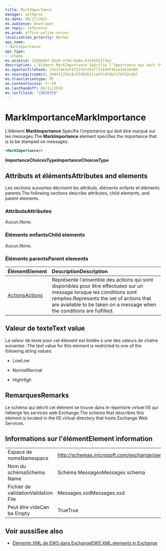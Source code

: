 ```yaml
---
title: MarkImportance
manager: sethgros
ms.date: 09/17/2015
ms.audience: Developer
ms.topic: reference
ms.prod: office-online-server
localization_priority: Normal
api_name:
- MarkImportance
api_type:
- schema
ms.assetid: 32b8b08f-65e9-4764-b40a-63245551f4a3
description: L’élément MarkImportance Spécifie l’importance qui doit être marqué sur les messages.
ms.openlocfilehash: 32b1fa63ef47327e7d3af717ed9f452e43b16380
ms.sourcegitcommit: 34041125dc8c5f993b21cebfc4f8b72f0fd2cb6f
ms.translationtype: MT
ms.contentlocale: fr-FR
ms.lasthandoff: 06/11/2018
ms.locfileid: "19828356"
---
```

# <a name="markimportance"></a><span data-ttu-id="99fff-103">MarkImportance</span><span class="sxs-lookup"><span data-stu-id="99fff-103">MarkImportance</span></span>

<span data-ttu-id="99fff-104">L’élément **MarkImportance** Spécifie l’importance qui doit être marqué sur les messages.</span><span class="sxs-lookup"><span data-stu-id="99fff-104">The **MarkImportance** element specifies the importance that is to be stamped on messages.</span></span> 
  
```XML
<MarkImportance/>
```

 <span data-ttu-id="99fff-105">**ImportanceChoicesType**</span><span class="sxs-lookup"><span data-stu-id="99fff-105">**ImportanceChoicesType**</span></span>
## <a name="attributes-and-elements"></a><span data-ttu-id="99fff-106">Attributs et éléments</span><span class="sxs-lookup"><span data-stu-id="99fff-106">Attributes and elements</span></span>

<span data-ttu-id="99fff-107">Les sections suivantes décrivent les attributs, éléments enfants et éléments parents.</span><span class="sxs-lookup"><span data-stu-id="99fff-107">The following sections describe attributes, child elements, and parent elements.</span></span>
  
### <a name="attributes"></a><span data-ttu-id="99fff-108">Attributs</span><span class="sxs-lookup"><span data-stu-id="99fff-108">Attributes</span></span>

<span data-ttu-id="99fff-109">Aucun.</span><span class="sxs-lookup"><span data-stu-id="99fff-109">None.</span></span>
  
### <a name="child-elements"></a><span data-ttu-id="99fff-110">Éléments enfants</span><span class="sxs-lookup"><span data-stu-id="99fff-110">Child elements</span></span>

<span data-ttu-id="99fff-111">Aucun.</span><span class="sxs-lookup"><span data-stu-id="99fff-111">None.</span></span>
  
### <a name="parent-elements"></a><span data-ttu-id="99fff-112">Éléments parents</span><span class="sxs-lookup"><span data-stu-id="99fff-112">Parent elements</span></span>

|<span data-ttu-id="99fff-113">**Élément**</span><span class="sxs-lookup"><span data-stu-id="99fff-113">**Element**</span></span>|<span data-ttu-id="99fff-114">**Description**</span><span class="sxs-lookup"><span data-stu-id="99fff-114">**Description**</span></span>|
|:-----|:-----|
|[<span data-ttu-id="99fff-115">Actions</span><span class="sxs-lookup"><span data-stu-id="99fff-115">Actions</span></span>](actions.md) <br/> |<span data-ttu-id="99fff-116">Représente l'ensemble des actions qui sont disponibles pour être effectuées sur un message lorsque les conditions sont remplies.</span><span class="sxs-lookup"><span data-stu-id="99fff-116">Represents the set of actions that are available to be taken on a message when the conditions are fulfilled.</span></span>  <br/> |
   
## <a name="text-value"></a><span data-ttu-id="99fff-117">Valeur de texte</span><span class="sxs-lookup"><span data-stu-id="99fff-117">Text value</span></span>

<span data-ttu-id="99fff-118">La valeur de texte pour cet élément est limitée à une des valeurs de chaîne suivantes :</span><span class="sxs-lookup"><span data-stu-id="99fff-118">The text value for this element is restricted to one of the following string values:</span></span>
  
- <span data-ttu-id="99fff-119">Low</span><span class="sxs-lookup"><span data-stu-id="99fff-119">Low</span></span>
    
- <span data-ttu-id="99fff-120">Normal</span><span class="sxs-lookup"><span data-stu-id="99fff-120">Normal</span></span>
    
- <span data-ttu-id="99fff-121">High</span><span class="sxs-lookup"><span data-stu-id="99fff-121">High</span></span>
    
## <a name="remarks"></a><span data-ttu-id="99fff-122">Remarques</span><span class="sxs-lookup"><span data-stu-id="99fff-122">Remarks</span></span>

<span data-ttu-id="99fff-123">Le schéma qui décrit cet élément se trouve dans le répertoire virtuel IIS qui héberge les services web Exchange.</span><span class="sxs-lookup"><span data-stu-id="99fff-123">The schema that describes this element is located in the IIS virtual directory that hosts Exchange Web Services.</span></span>
  
## <a name="element-information"></a><span data-ttu-id="99fff-124">Informations sur l'élément</span><span class="sxs-lookup"><span data-stu-id="99fff-124">Element information</span></span>

|||
|:-----|:-----|
|<span data-ttu-id="99fff-125">Espace de noms</span><span class="sxs-lookup"><span data-stu-id="99fff-125">Namespace</span></span>  <br/> |http://schemas.microsoft.com/exchange/services/2006/messages  <br/> |
|<span data-ttu-id="99fff-126">Nom du schéma</span><span class="sxs-lookup"><span data-stu-id="99fff-126">Schema Name</span></span>  <br/> |<span data-ttu-id="99fff-127">Schéma Messages</span><span class="sxs-lookup"><span data-stu-id="99fff-127">Messages schema</span></span>  <br/> |
|<span data-ttu-id="99fff-128">Fichier de validation</span><span class="sxs-lookup"><span data-stu-id="99fff-128">Validation File</span></span>  <br/> |<span data-ttu-id="99fff-129">Messages.xsd</span><span class="sxs-lookup"><span data-stu-id="99fff-129">Messages.xsd</span></span>  <br/> |
|<span data-ttu-id="99fff-130">Peut être vide</span><span class="sxs-lookup"><span data-stu-id="99fff-130">Can be Empty</span></span>  <br/> |<span data-ttu-id="99fff-131">True</span><span class="sxs-lookup"><span data-stu-id="99fff-131">True</span></span>  <br/> |
   
## <a name="see-also"></a><span data-ttu-id="99fff-132">Voir aussi</span><span class="sxs-lookup"><span data-stu-id="99fff-132">See also</span></span>



- [<span data-ttu-id="99fff-133">Éléments XML de EWS dans Exchange</span><span class="sxs-lookup"><span data-stu-id="99fff-133">EWS XML elements in Exchange</span></span>](ews-xml-elements-in-exchange.md)

